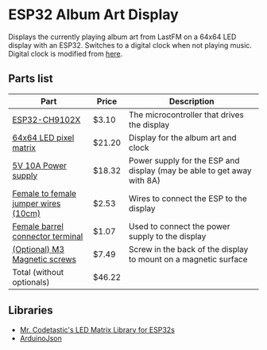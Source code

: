 # ESP32 Album Art Display
Displays the currently playing album art from LastFM on a 64x64 LED display with an ESP32. Switches to a digital clock when not playing music. Digital clock is modified from [here](https://github.com/hwiguna/HariFun_166_Morphing_Clock).

## Parts list
| Part      | Price | Description |
| ----------- | ----------- | ----------- |
| [ESP32-CH9102X](https://www.aliexpress.com/item/32959541446.html) | $3.10 | The microcontroller that drives the display |
| [64x64 LED pixel matrix](https://www.aliexpress.com/item/32757647402.html) | $21.20 | Display for the album art and clock |
| [5V 10A Power supply](https://www.aliexpress.com/item/2251832624591733.html) | $18.32 | Power supply for the ESP and display (may be able to get away with 8A) |
| [Female to female jumper wires (10cm)](https://www.aliexpress.com/item/32825558073.html) | $2.53 | Wires to connect the ESP to the display |
| [Female barrel connector terminal](https://www.aliexpress.com/item/32805447244.html) | $1.07 | Used to connect the power supply to the display |
| [(Optional) M3 Magnetic screws](https://www.aliexpress.com/item/32791055820.html) | $7.49 | Screw in the back of the display to mount on a magnetic surface
| Total (without optionals) | $46.22 | |

## Libraries
* [Mr. Codetastic's LED Matrix Library for ESP32s](https://github.com/mrcodetastic/ESP32-HUB75-MatrixPanel-DMA)
* [ArduinoJson](https://github.com/bblanchon/ArduinoJson)
